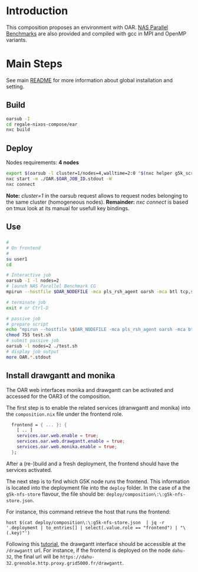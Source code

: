 # Introduction

This composition proposes an environment with OAR. [NAS Parallel Benchmarks](https://www.nas.nasa.gov/software/npb.html) are also provided and compiled with gcc in MPI and OpenMP variants.

# Main Steps
See main [README](../README.md) for more information about global installation and setting.

## Build
```bash
oarsub -I
cd regale-nixos-compose/ear
nxc build
```

## Deploy
Nodes requirements: **4 nodes**
```bash
export $(oarsub -l cluster=1/nodes=4,walltime=2:0 "$(nxc helper g5k_script) 2h" | grep OAR_JOB_ID)
nxc start -m ./OAR.$OAR_JOB_ID.stdout -W
nxc connect
```
**Note:** *cluster=1* in the oarsub request allows to request nodes belonging to the same cluster (homogeneous nodes).
**Remainder:** *nxc connect* is based on tmux look at its manual for usefull key bindings.

## Use
### 
```bash
#
# On frontend
#
su user1
cd

# Interactive job
oarsub -I -l nodes=2
# launch NAS Parallel Benchmark CG
mpirun --hostfile $OAR_NODEFILE -mca pls_rsh_agent oarsh -mca btl tcp,self cg.C.mpi

# terminate job
exit # or Ctrl-D

# passive job
# prepare script
echo "mpirun --hostfile \$OAR_NODEFILE -mca pls_rsh_agent oarsh -mca btl tcp,self cg.C.mpi" > test.sh
chmod 755 test.sh
# submit passive job
oarsub -l nodes=2 ./test.sh
# display job output
more OAR.*.stdout
```

## Install drawgantt and monika

The OAR web interfaces monika and drawgantt can be activated and accessed for the OAR3 of the composition.

The first step is to enable the related services (dranwgantt and monika) into the `composition.nix` file under the frontend role.

```nix
  frontend = { ... }: {
    [ .. ]
    services.oar.web.enable = true;
    services.oar.web.drawgantt.enable = true;
    services.oar.web.monika.enable = true;
  };
```

After a (re-)build and a fresh deployment, the frontend should have the services activated.

The next step is to find which G5K node runs the frontend. This information is located into the deployment file into the `deploy` folder.
In the case of a the `g5k-nfs-store` flavour, the file should be: `deploy/composition\:\:g5k-nfs-store.json`.

For instance, this command retrieve the host that runs the frontend:
```
host $(cat deploy/composition\:\:g5k-nfs-store.json  | jq -r '.deployment | to_entries[] | select(.value.role == "frontend") | "\(.key)"')
```

Following this [tutorial](https://www.grid5000.fr/w/HTTP/HTTPs_access), the drawgantt interface should be accessible at the `/drawgantt` url.
For instance, if the frontend is deployed on the node `dahu-32`, the final url will be `https://dahu-32.grenoble.http.proxy.grid5000.fr/drawgantt`.
